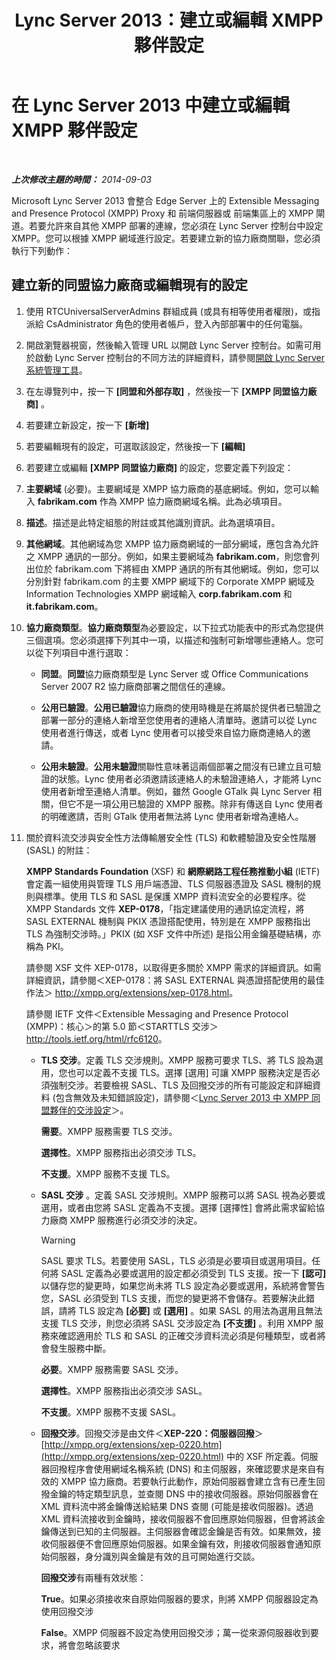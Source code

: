 ﻿---
title: Lync Server 2013：建立或編輯 XMPP 夥伴設定
TOCTitle: 建立或編輯 XMPP 夥伴設定
ms:assetid: 362dbe5e-8ee9-4aba-8c26-5907312b4a60
ms:mtpsurl: https://technet.microsoft.com/zh-tw/library/JJ552447(v=OCS.15)
ms:contentKeyID: 49290575
ms.date: 08/10/2015
mtps_version: v=OCS.15
ms.translationtype: HT
---

# 在 Lync Server 2013 中建立或編輯 XMPP 夥伴設定

 

_**上次修改主題的時間：** 2014-09-03_

Microsoft Lync Server 2013 會整合 Edge Server 上的 Extensible Messaging and Presence Protocol (XMPP) Proxy 和 前端伺服器或 前端集區上的 XMPP 閘道。若要允許來自其他 XMPP 部署的連線，您必須在 Lync Server 控制台中設定 XMPP。您可以根據 XMPP 網域進行設定。若要建立新的協力廠商關聯，您必須執行下列動作：

## 建立新的同盟協力廠商或編輯現有的設定

1.  使用 RTCUniversalServerAdmins 群組成員 (或具有相等使用者權限)，或指派給 CsAdministrator 角色的使用者帳戶，登入內部部署中的任何電腦。

2.  開啟瀏覽器視窗，然後輸入管理 URL 以開啟 Lync Server 控制台。如需可用於啟動 Lync Server 控制台的不同方法的詳細資料，請參閱[開啟 Lync Server 系統管理工具](lync-server-2013-open-lync-server-administrative-tools.md)。

3.  在左導覽列中，按一下 **\[同盟和外部存取\]** ，然後按一下 **\[XMPP 同盟協力廠商\]** 。

4.  若要建立新設定，按一下 **\[新增\]**

5.  若要編輯現有的設定，可選取該設定，然後按一下 **\[編輯\]**

6.  若要建立或編輯 **\[XMPP 同盟協力廠商\]** 的設定，您要定義下列設定：

7.  **主要網域** (必要)。主要網域是 XMPP 協力廠商的基底網域。例如，您可以輸入 **fabrikam.com** 作為 XMPP 協力廠商網域名稱。此為必填項目。

8.  **描述**。描述是此特定組態的附註或其他識別資訊。此為選填項目。

9.  **其他網域**。其他網域為您 XMPP 協力廠商網域的一部分網域，應包含為允許之 XMPP 通訊的一部分。例如，如果主要網域為 **fabrikam.com**，則您會列出位於 fabrikam.com 下將經由 XMPP 通訊的所有其他網域。例如，您可以分別針對 fabrikam.com 的主要 XMPP 網域下的 Corporate XMPP 網域及 Information Technologies XMPP 網域輸入 **corp.fabrikam.com** 和 **it.fabrikam.com**。

10. **協力廠商類型**。**協力廠商類型**為必要設定，以下拉式功能表中的形式為您提供三個選項。您必須選擇下列其中一項，以描述和強制可新增哪些連絡人。您可以從下列項目中進行選取：
    
      - **同盟**。**同盟**協力廠商類型是 Lync Server 或 Office Communications Server 2007 R2 協力廠商部署之間信任的連線。
    
      - **公用已驗證**。**公用已驗證**協力廠商的使用時機是在將屬於提供者已驗證之部署一部分的連絡人新增至您使用者的連絡人清單時。邀請可以從 Lync 使用者進行傳送，或者 Lync 使用者可以接受來自協力廠商連絡人的邀請。
    
      - **公用未驗證**。**公用未驗證**關聯性意味著這兩個部署之間沒有已建立且可驗證的狀態。Lync 使用者必須邀請該連絡人的未驗證連絡人，才能將 Lync 使用者新增至連絡人清單。例如，雖然 Google GTalk 與 Lync Server 相關，但它不是一項公用已驗證的 XMPP 服務。除非有傳送自 Lync 使用者的明確邀請，否則 GTalk 使用者無法將 Lync 使用者新增為連絡人。

11. 關於資料流交涉與安全性方法傳輸層安全性 (TLS) 和軟體驗證及安全性階層 (SASL) 的附註：
    
    **XMPP Standards Foundation** (XSF) 和 **網際網路工程任務推動小組** (IETF) 會定義一組使用與管理 TLS 用戶端憑證、TLS 伺服器憑證及 SASL 機制的規則與標準。使用 TLS 和 SASL 是保護 XMPP 資料流安全的必要程序。從 XMPP Standards 文件 **XEP-0178**，「指定建議使用的通訊協定流程，將 SASL EXTERNAL 機制與 PKIX 憑證搭配使用，特別是在 XMPP 服務指出 TLS 為強制交涉時。」PKIX (如 XSF 文件中所述) 是指公用金鑰基礎結構，亦稱為 PKI。
    
    請參閱 XSF 文件 XEP-0178，以取得更多關於 XMPP 需求的詳細資訊。如需詳細資訊，請參閱＜XEP-0178：將 SASL EXTERNAL 與憑證搭配使用的最佳作法＞ <http://xmpp.org/extensions/xep-0178.html>。
    
    請參閱 IETF 文件＜Extensible Messaging and Presence Protocol (XMPP)：核心＞的第 5.0 節＜STARTTLS 交涉＞ <http://tools.ietf.org/html/rfc6120>。
    
      - **TLS 交涉**。定義 TLS 交涉規則。XMPP 服務可要求 TLS、將 TLS 設為選用，您也可以定義不支援 TLS。選擇 \[選用\] 可讓 XMPP 服務決定是否必須強制交涉。若要檢視 SASL、TLS 及回撥交涉的所有可能設定和詳細資料 (包含無效及未知錯誤設定)，請參閱＜[Lync Server 2013 中 XMPP 同盟夥伴的交涉設定](lync-server-2013-negotiation-settings-for-xmpp-federated-partners.md)＞。
        
           **需要**。XMPP 服務需要 TLS 交涉。
        
           **選擇性**。XMPP 服務指出必須交涉 TLS。
        
           **不支援**。XMPP 服務不支援 TLS。
    
      - **SASL 交涉** 。定義 SASL 交涉規則。XMPP 服務可以將 SASL 視為必要或選用，或者由您將 SASL 定義為不支援。選擇 \[選擇性\] 會將此需求留給協力廠商 XMPP 服務進行必須交涉的決定。
        
        > [!WARNING]  
		> SASL 要求 TLS。若要使用 SASL，TLS 必須是必要項目或選用項目。任何將 SASL 定義為必要或選用的設定都必須受到 TLS 支援。按一下 <strong>[認可]</strong> 以儲存您的變更時，如果您尚未將 TLS 設定為必要或選用，系統將會警告您，SASL 必須受到 TLS 支援，而您的變更將不會儲存。若要解決此錯誤，請將 TLS 設定為 <strong>[必要]</strong> 或 <strong>[選用]</strong> 。如果 SASL 的用法為選用且無法支援 TLS 交涉，則您必須將 SASL 交涉設定為 <strong>[不支援]</strong> 。利用 XMPP 服務來確認適用於 TLS 和 SASL 的正確交涉資料流必須是何種類型，或者將會發生服務中斷。
        
           **必要**。XMPP 服務需要 SASL 交涉。
        
           **選擇性**。XMPP 服務指出必須交涉 SASL。
        
           **不支援**。XMPP 服務不支援 SASL。
    
      - **回撥交涉**。回撥交涉是由文件＜**XEP-220：伺服器回撥**＞[http://xmpp.org/extensions/xep-0220.htm](http://xmpp.org/extensions/xep-0220.html) 中的 XSF 所定義。伺服器回撥程序會使用網域名稱系統 (DNS) 和主伺服器，來確認要求是來自有效的 XMPP 協力廠商。若要執行此動作，原始伺服器會建立含有已產生回撥金鑰的特定類型訊息，並查閱 DNS 中的接收伺服器。原始伺服器會在 XML 資料流中將金鑰傳送給結果 DNS 查閱 (可能是接收伺服器)。透過 XML 資料流接收到金鑰時，接收伺服器不會回應原始伺服器，但會將該金鑰傳送到已知的主伺服器。主伺服器會確認金鑰是否有效。如果無效，接收伺服器便不會回應原始伺服器。如果金鑰有效，則接收伺服器會通知原始伺服器，身分識別與金鑰是有效的且可開始進行交談。
        
        **回撥交涉**有兩種有效狀態：
        
           **True**。如果必須接收來自原始伺服器的要求，則將 XMPP 伺服器設定為使用回撥交涉
        
           **False**。XMPP 伺服器不設定為使用回撥交涉；萬一從來源伺服器收到要求，將會忽略該要求

